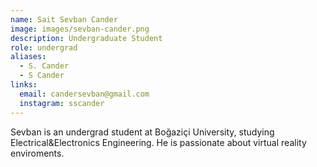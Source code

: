 ```yaml
---
name: Sait Sevban Cander
image: images/sevban-cander.png
description: Undergraduate Student
role: undergrad
aliases:
  - S. Cander
  - S Cander
links:
  email: candersevban@gmail.com
  instagram: sscander
---
```


Sevban is  an undergrad student at Boğaziçi University, studying Electrical&Electronics Engineering. He is passionate about virtual reality enviroments. 
